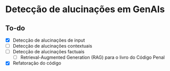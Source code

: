 ﻿# Detecção de alucinações em GenAIs

## To-do
- [x] Detecção de alucinações de input
- [ ] Detecção de alucinações contextuais
- [ ] Detecção de alucinações factuais
    - [ ] Retrieval-Augmented Generation (RAG) para o livro do Código Penal
- [x] Refatoração do código
